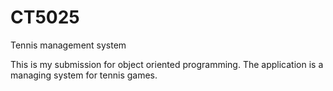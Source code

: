 # CT5025
Tennis management system


This is my submission for object oriented programming. The application is a managing system for tennis games.
